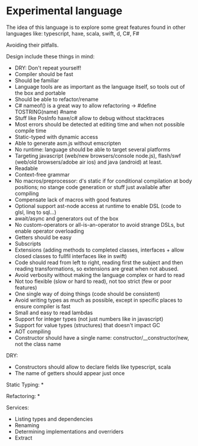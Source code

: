 Experimental language
==========================

The idea of this language is to explore some great features found in other languages like:
typescript, haxe, scala, swift, d, C#, F#

Avoiding their pitfalls. 

Design include these things in mind:
* DRY: Don't repeat yourself!
* Compiler should be fast
* Should be familiar
* Language tools are as important as the language itself, so tools out of the box and portable
* Should be able to refactor/rename
* C# nameof() is a great way to allow refactoring -> #define TOSTRING(name) #name
* Stuff like PosInfo haxe/c# allow to debug without stacktraces
* Most errors should be detected at editing time and when not possible compile time
* Static-typed with dynamic access
* Able to generate asm.js without emscripten
* No runtime: language should be able to target several platforms
* Targeting javascript (web/new browsers/console node.js), flash/swf (web/old browsers/adobe air ios) and java (android) at least.
* Readable
* Context-free grammar
* No macros/preprocessor: d's static if for conditional compilation at body positions; no stange code generation or stuff just available after compiling
* Compensate lack of macros with good features
* Optional support ast-node access at runtime to enable DSL (code to glsl, linq to sql...)
* await/async and generators out of the box
* No custom-operators or all-is-an-operator to avoid strange DSLs, but enable operator overloading 
* Getters should be easy
* Subscripts
* Extensions (adding methods to completed classes, interfaces + allow closed classes to fullfil interfaces like in swift)
* Code should read from left to right, reading first the subject and then reading transformations, so extensions are great when not abused. 
* Avoid verbosity without making the language complex or hard to read
* Not too flexible (slow or hard to read), not too strict (few or poor features)
* One single way of doing things (code should be consistent)
* Avoid writing types as much as possible, except in specific places to ensure compiler is fast
* Small and easy to read lambdas
* Support for integer types (not just numbers like in javascript)
* Support for value types (structures) that doesn't impact GC
* AOT compiling
* Constructor should have a single name: constructor/__constructor/new, not the class name

DRY:
* Constructors should allow to declare fields like typescript, scala
* The name of getters should appear just once

Static Typing:
*

Refactoring:
*

Services:
* Listing types and dependencies
* Renaming
* Determining implementations and overriders
* Extract
